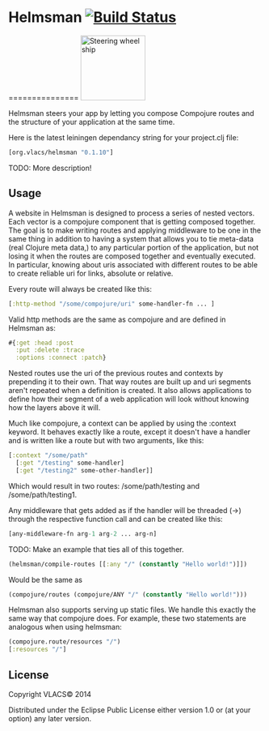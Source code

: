 # Helmsman [![Build Status](https://travis-ci.org/vlacs/helmsman.png?branch=master)](https://travis-ci.org/vlacs/helmsman)
===============
<a title="By Steering_wheel_ship_1.png: Lidingo derivative work: Arnaud Ramey (Steering_wheel_ship_1.png) [CC-BY-SA-3.0 (http://creativecommons.org/licenses/by-sa/3.0) or GFDL (http://www.gnu.org/copyleft/fdl.html)], via Wikimedia Commons" href="http://commons.wikimedia.org/wiki/File%3ASteering_wheel_ship.svg"><img width="128" alt="Steering wheel ship" src="http://upload.wikimedia.org/wikipedia/commons/thumb/2/2b/Steering_wheel_ship.svg/128px-Steering_wheel_ship.svg.png"/></a>

Helmsman steers your app by letting you compose Compojure routes and the structure of your application at the same time.

Here is the latest leiningen dependancy string for your project.clj file:

```clojure
[org.vlacs/helmsman "0.1.10"]
```

TODO: More description!

## Usage

A website in Helmsman is designed to process a series of nested vectors. Each vector
is a compojure component that is getting composed together. The goal is to make
writing routes and applying middleware to be one in the same thing in addition to
having a system that allows you to tie meta-data (real Clojure meta data,) to
any particular portion of the application, but not losing it when the routes are
composed together and eventually executed. In particular, knowing about uris
associated with different routes to be able to create reliable uri for links,
absolute or relative.

Every route will always be created like this:
```clojure
[:http-method "/some/compojure/uri" some-handler-fn ... ]
```

Valid http methods are the same as compojure and are defined in Helmsman as:
```clojure
#{:get :head :post
  :put :delete :trace
  :options :connect :patch}
```

Nested routes use the uri of the previous routes and contexts by prepending it
to their own. That way routes are built up and uri segments aren't repeated when
a definition is created. It also allows applications to define how their segment
of a web application will look without knowing how the layers above it will.

Much like compojure, a context can be applied by using the :context keyword. It
behaves exactly like a route, except it doesn't have a handler and is written
like a route but with two arguments, like this:
```clojure
[:context "/some/path"
  [:get "/testing" some-handler]
  [:get "/testing2" some-other-handler]]
```

Which would result in two routes: /some/path/testing and /some/path/testing1.

Any middleware that gets added as if the handler will be threaded (->) through the respective
function call and can be created like this:
```clojure
[any-middleware-fn arg-1 arg-2 ... arg-n]
```

TODO: Make an example that ties all of this together.
```clojure
(helmsman/compile-routes [[:any "/" (constantly "Hello world!")]])
```

Would be the same as
```clojure
(compojure/routes (compojure/ANY "/" (constantly "Hello world!")))
```

Helmsman also supports serving up static files. We handle this exactly the same
way that compojure does. For example, these two statements are analogous when
using helmsman:
```clojure
(compojure.route/resources "/")
[:resources "/"]
```

## License

Copyright VLACS© 2014

Distributed under the Eclipse Public License either version 1.0 or (at
your option) any later version.
